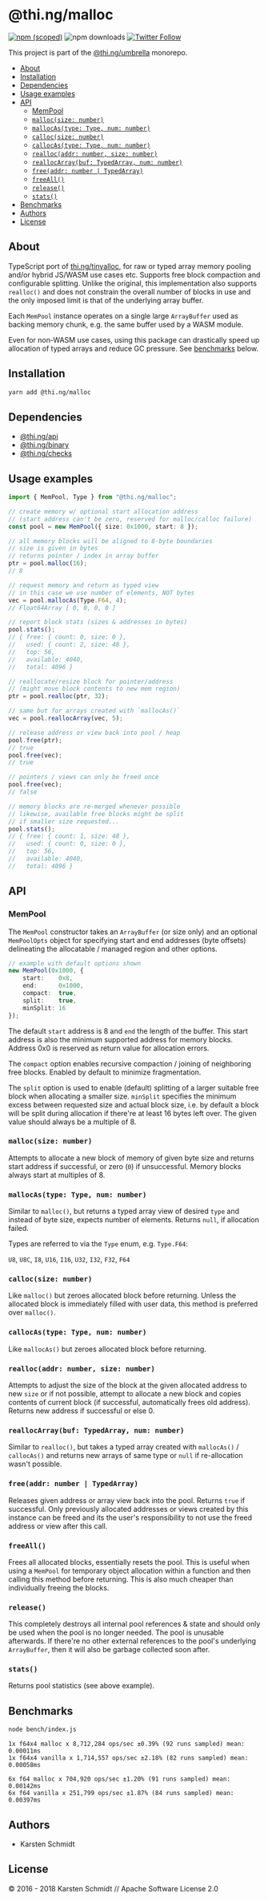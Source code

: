 # @thi.ng/malloc

[![npm (scoped)](https://img.shields.io/npm/v/@thi.ng/malloc.svg)](https://www.npmjs.com/package/@thi.ng/malloc)
![npm downloads](https://img.shields.io/npm/dm/@thi.ng/malloc.svg)
[![Twitter Follow](https://img.shields.io/twitter/follow/thing_umbrella.svg?style=flat-square&label=twitter)](https://twitter.com/thing_umbrella)

This project is part of the
[@thi.ng/umbrella](https://github.com/thi-ng/umbrella/) monorepo.

<!-- TOC depthFrom:2 depthTo:3 -->

- [About](#about)
- [Installation](#installation)
- [Dependencies](#dependencies)
- [Usage examples](#usage-examples)
- [API](#api)
    - [MemPool](#mempool)
    - [`malloc(size: number)`](#mallocsize-number)
    - [`mallocAs(type: Type, num: number)`](#mallocastype-type-num-number)
    - [`calloc(size: number)`](#callocsize-number)
    - [`callocAs(type: Type, num: number)`](#callocastype-type-num-number)
    - [`realloc(addr: number, size: number)`](#reallocaddr-number-size-number)
    - [`reallocArray(buf: TypedArray, num: number)`](#reallocarraybuf-typedarray-num-number)
    - [`free(addr: number | TypedArray)`](#freeaddr-number--typedarray)
    - [`freeAll()`](#freeall)
    - [`release()`](#release)
    - [`stats()`](#stats)
- [Benchmarks](#benchmarks)
- [Authors](#authors)
- [License](#license)

<!-- /TOC -->

## About

TypeScript port of
[thi.ng/tinyalloc](https://github.com/thi-ng/tinyalloc), for raw or
typed array memory pooling and/or hybrid JS/WASM use cases etc. Supports
free block compaction and configurable splitting. Unlike the original,
this implementation also supports `realloc()` and does not constrain the
overall number of blocks in use and the only imposed limit is that of
the underlying array buffer.

Each `MemPool` instance operates on a single large `ArrayBuffer` used as
backing memory chunk, e.g. the same buffer used by a WASM module.

Even for non-WASM use cases, using this package can drastically speed up
allocation of typed arrays and reduce GC pressure. See
[benchmarks](#benchmarks) below.

## Installation

```bash
yarn add @thi.ng/malloc
```

## Dependencies

- [@thi.ng/api](https://github.com/thi-ng/umbrella/tree/master/packages/api)
- [@thi.ng/binary](https://github.com/thi-ng/umbrella/tree/master/packages/binary)
- [@thi.ng/checks](https://github.com/thi-ng/umbrella/tree/master/packages/checks)

## Usage examples

```ts
import { MemPool, Type } from "@thi.ng/malloc";

// create memory w/ optional start allocation address
// (start address can't be zero, reserved for malloc/calloc failure)
const pool = new MemPool({ size: 0x1000, start: 8 });

// all memory blocks will be aligned to 8-byte boundaries
// size is given in bytes
// returns pointer / index in array buffer
ptr = pool.malloc(16);
// 8

// request memory and return as typed view
// in this case we use number of elements, NOT bytes
vec = pool.mallocAs(Type.F64, 4);
// Float64Array [ 0, 0, 0, 0 ]

// report block stats (sizes & addresses in bytes)
pool.stats();
// { free: { count: 0, size: 0 },
//   used: { count: 2, size: 48 },
//   top: 56,
//   available: 4040,
//   total: 4096 }

// reallocate/resize block for pointer/address
// (might move block contents to new mem region)
ptr = pool.realloc(ptr, 32);

// same but for arrays created with `mallocAs()`
vec = pool.reallocArray(vec, 5);

// release address or view back into pool / heap
pool.free(ptr);
// true
pool.free(vec);
// true

// pointers / views can only be freed once
pool.free(vec);
// false

// memory blocks are re-merged whenever possible
// likewise, available free blocks might be split
// if smaller size requested...
pool.stats();
// { free: { count: 1, size: 48 },
//   used: { count: 0, size: 0 },
//   top: 56,
//   available: 4040,
//   total: 4096 }
```

## API

### MemPool

The `MemPool` constructor takes an `ArrayBuffer` (or size only) and an
optional `MemPoolOpts` object for specifying start and end addresses
(byte offsets) delineating the allocatable / managed region and other
options.

```ts
// example with default options shown
new MemPool(0x1000, {
    start:    0x8,
    end:      0x1000,
    compact:  true,
    split:    true,
    minSplit: 16
});
```

The default `start` address is 8 and `end` the length of the buffer. This
start address is also the minimum supported address for memory blocks.
Address 0x0 is reserved as return value for allocation errors.

The `compact` option enables recursive compaction / joining of
neighboring free blocks. Enabled by default to minimize fragmentation.

The `split` option is used to enable (default) splitting of a larger
suitable free block when allocating a smaller size. `minSplit` specifies
the minimum excess between requested size and actual block size, i.e. by
default a block will be split during allocation if there're at least 16
bytes left over. The given value should always be a multiple of 8.

### `malloc(size: number)`

Attempts to allocate a new block of memory of given byte size and
returns start address if successful, or zero (`0`) if unsuccessful.
Memory blocks always start at multiples of 8.

### `mallocAs(type: Type, num: number)`

Similar to `malloc()`, but returns a typed array view of desired `type`
and instead of byte size, expects number of elements. Returns `null`, if
allocation failed.

Types are referred to via the `Type` enum, e.g. `Type.F64`:

`U8`, `U8C`, `I8`, `U16`, `I16`, `U32`, `I32`, `F32`, `F64`

### `calloc(size: number)`

Like `malloc()` but zeroes allocated block before returning. Unless the
allocated block is immediately filled with user data, this method is
preferred over `malloc()`.

### `callocAs(type: Type, num: number)`

Like `mallocAs()` but zeroes allocated block before returning.

### `realloc(addr: number, size: number)`

Attempts to adjust the size of the block at the given allocated address
to new `size` or if not possible, attempt to allocate a new block and
copies contents of current block (if successful, automatically frees old
address). Returns new address if successful or else 0.

### `reallocArray(buf: TypedArray, num: number)`

Similar to `realloc()`, but takes a typed array created with
`mallocAs()` / `callocAs()` and returns new arrays of same type or
`null` if re-allocation wasn't possible.

### `free(addr: number | TypedArray)`

Releases given address or array view back into the pool. Returns `true`
if successful. Only previously allocated addresses or views created by
this instance can be freed and its the user's responsibility to not use
the freed address or view after this call.

### `freeAll()`

Frees all allocated blocks, essentially resets the pool. This is useful
when using a `MemPool` for temporary object allocation within a function
and then calling this method before returning. This is also much cheaper
than individually freeing the blocks.

### `release()`

This completely destroys all internal pool references & state and should
only be used when the pool is no longer needed. The pool is unusable
afterwards. If there're no other external references to the pool's
underlying `ArrayBuffer`, then it will also be garbage collected soon
after.

### `stats()`

Returns pool statistics (see above example).

## Benchmarks

```bash
node bench/index.js
```

```text
1x f64x4 malloc x 8,712,284 ops/sec ±0.39% (92 runs sampled) mean: 0.00011ms
1x f64x4 vanilla x 1,714,557 ops/sec ±2.18% (82 runs sampled) mean: 0.00058ms

6x f64 malloc x 704,920 ops/sec ±1.20% (91 runs sampled) mean: 0.00142ms
6x f64 vanilla x 251,799 ops/sec ±1.87% (84 runs sampled) mean: 0.00397ms
```

## Authors

- Karsten Schmidt

## License

&copy; 2016 - 2018 Karsten Schmidt // Apache Software License 2.0

